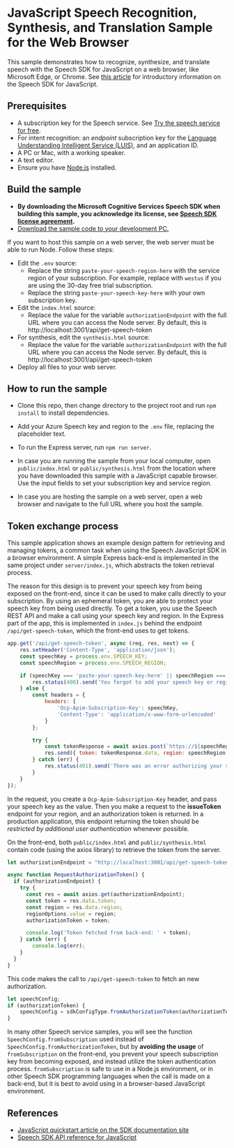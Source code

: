 # JavaScript Speech Recognition, Synthesis, and Translation Sample for the Web Browser

This sample demonstrates how to recognize, synthesize, and translate speech with the Speech SDK for JavaScript on a web browser, like Microsoft Edge, or Chrome.
See [this article](https://docs.microsoft.com/azure/cognitive-services/speech-service/quickstart-js-browser) for introductory information on the Speech SDK for JavaScript.

## Prerequisites

* A subscription key for the Speech service. See [Try the speech service for free](https://docs.microsoft.com/azure/cognitive-services/speech-service/get-started).
* For intent recognition: an *endpoint* subscription key for the [Language Understanding Intelligent Service (LUIS)](https://www.luis.ai/home), and an application ID.
* A PC or Mac, with a working speaker.
* A text editor.
* Ensure you have [Node.js](https://nodejs.org/en/download/) installed.

## Build the sample

* **By downloading the Microsoft Cognitive Services Speech SDK when building this sample, you acknowledge its license, see [Speech SDK license agreement](https://docs.microsoft.com/azure/cognitive-services/speech-service/license).**
* [Download the sample code to your development PC.](/README.md#get-the-samples)

If you want to host this sample on a web server, the web server must be able to run Node. Follow these steps:

* Edit the `.env` source:
  * Replace the string `paste-your-speech-region-here` with the service region of your subscription.
    For example, replace with `westus` if you are using the 30-day free trial subscription.
  * Replace the string `paste-your-speech-key-here` with your own subscription key.
* Edit the `index.html` source:
  * Replace the value for the variable `authorizationEndpoint` with the full URL where you can access the Node server. By default, this is http://localhost:3001/api/get-speech-token
* For synthesis, edit the `synthesis.html` source:
  * Replace the value for the variable `authorizationEndpoint` with the full URL where you can access the Node server. By default, this is http://localhost:3001/api/get-speech-token
* Deploy all files to your web server.

## How to run the sample

* Clone this repo, then change directory to the project root and run `npm install` to install dependencies.
* Add your Azure Speech key and region to the `.env` file, replacing the placeholder text.
* To run the Express server, run `npm run server`.

* In case you are running the sample from your local computer, open `public/index.html` or `public/synthesis.html` from the location where you have downloaded this sample with a JavaScript capable browser.
  Use the input fields to set your subscription key and service region.
* In case you are hosting the sample on a web server, open a web browser and navigate to the full URL where you host the sample.


## Token exchange process

This sample application shows an example design pattern for retrieving and managing tokens, a common task when using the Speech JavaScript SDK in a browser environment. A simple Express back-end is implemented in the same project under `server/index.js`, which abstracts the token retrieval process. 

The reason for this design is to prevent your speech key from being exposed on the front-end, since it can be used to make calls directly to your subscription. By using an ephemeral token, you are able to protect your speech key from being used directly. To get a token, you use the Speech REST API and make a call using your speech key and region. In the Express part of the app, this is implemented in `index.js` behind the endpoint `/api/get-speech-token`, which the front-end uses to get tokens. 

```javascript
app.get('/api/get-speech-token', async (req, res, next) => {
    res.setHeader('Content-Type', 'application/json');
    const speechKey = process.env.SPEECH_KEY;
    const speechRegion = process.env.SPEECH_REGION;

    if (speechKey === 'paste-your-speech-key-here' || speechRegion === 'paste-your-speech-region-here') {
        res.status(400).send('You forgot to add your speech key or region to the .env file.');
    } else {
        const headers = { 
            headers: {
                'Ocp-Apim-Subscription-Key': speechKey,
                'Content-Type': 'application/x-www-form-urlencoded'
            }
        };

        try {
            const tokenResponse = await axios.post(`https://${speechRegion}.api.cognitive.microsoft.com/sts/v1.0/issueToken`, null, headers);
            res.send({ token: tokenResponse.data, region: speechRegion });
        } catch (err) {
            res.status(401).send('There was an error authorizing your speech key.');
        }
    }
});
```

In the request, you create a `Ocp-Apim-Subscription-Key` header, and pass your speech key as the value. Then you make a request to the **issueToken** endpoint for your region, and an authorization token is returned. In a production application, this endpoint returning the token should be *restricted by additional user authentication* whenever possible. 

On the front-end, both `public/index.html` and `public/synthesis.html` contain code (using the axios library) to retrieve the token from the server. 

```javascript
let authorizationEndpoint = "http://localhost:3001/api/get-speech-token";

async function RequestAuthorizationToken() {
  if (authorizationEndpoint) {
    try {
      const res = await axios.get(authorizationEndpoint);
      const token = res.data.token;
      const region = res.data.region;
      regionOptions.value = region;
      authorizationToken = token;

      console.log('Token fetched from back-end: ' + token);
    } catch (err) {
        console.log(err);
    }
  }
}
```

This code makes the call to `/api/get-speech-token` to fetch an new authorization. 

```javascript
let speechConfig;
if (authorizationToken) {
    speechConfig = sdkConfigType.fromAuthorizationToken(authorizationToken, regionOptions.value);
} 
```

In many other Speech service samples, you will see the function `SpeechConfig.fromSubscription` used instead of `SpeechConfig.fromAuthorizationToken`, but by **avoiding the usage** of `fromSubscription` on the front-end, you prevent your speech subscription key from becoming exposed, and instead utilize the token authentication process. `fromSubscription` is safe to use in a Node.js environment, or in other Speech SDK programming languages when the call is made on a back-end, but it is best to avoid using in a browser-based JavaScript environment.

## References

* [JavaScript quickstart article on the SDK documentation site](https://docs.microsoft.com/azure/cognitive-services/speech-service/quickstart-js-browser)
* [Speech SDK API reference for JavaScript](https://aka.ms/csspeech/javascriptref)
